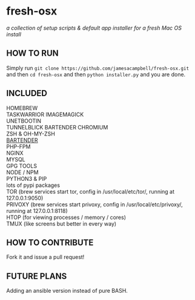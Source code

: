 # fresh-osx

_a collection of setup scripts &amp; default app installer for a fresh Mac OS install_

## HOW TO RUN

Simply run `git clone https://github.com/jamesacampbell/fresh-osx.git` and then `cd fresh-osx` and then `python installer.py` and you are done.

## INCLUDED

HOMEBREW  
TASKWARRIOR 
IMAGEMAGICK         
UNETBOOTIN  
TUNNELBLICK 
BARTENDER 
CHROMIUM  
ZSH & OH-MY-ZSH     
[BARTENDER](https://www.macbartender.com)         
PHP-FPM     
NGINX   
MYSQL   
GPG TOOLS   
NODE / NPM      
PYTHON3 & PIP   
lots of pypi packages  
TOR (brew services start tor, config in /usr/local/etc/tor/, running at 127.0.0.1:9050)     
PRIVOXY (brew services start privoxy, config in /usr/local/etc/privoxy/, running at 127.0.0.1:8118)    
HTOP (for viewing processes / memory / cores)   
TMUX (like screens but better in every way)       

## HOW TO CONTRIBUTE

Fork it and issue a pull request!

## FUTURE PLANS

Adding an ansible version instead of pure BASH.
